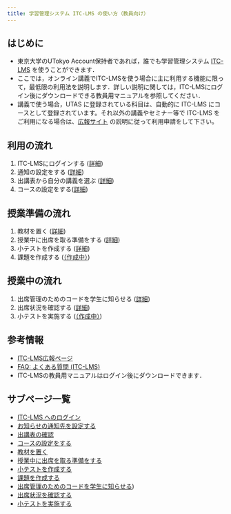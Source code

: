 ```yaml
---
title: 学習管理システム ITC-LMS の使い方（教員向け）
---
```


## はじめに
* 東京大学のUTokyo Account保持者であれば，誰でも学習管理システム <a href="https://itc-lms.ecc.u-tokyo.ac.jp/login" target="_blank">ITC-LMS</a> を使うことができます．
* ここでは，オンライン講義でITC-LMSを使う場合に主に利用する機能に限って，最低限の利用法を説明します．詳しい説明に関しては，ITC-LMSにログイン後にダウンロードできる教員用マニュアルを参照してください．
* 講義で使う場合，UTAS に登録されている科目は、自動的に ITC-LMS にコースとして登録されています。それ以外の講義やセミナー等で ITC-LMS をご利用になる場合は、<a href="https://www.ecc.u-tokyo.ac.jp/itc-lms/" target="_blank">広報サイト</a>
の説明に従って利用申請をして下さい。

## 利用の流れ
 1. ITC-LMSにログインする (<a href="login" target="">詳細</a>)
 1. 通知の設定をする (<a href="information" target="">詳細</a>)
 1. 出講表から自分の講義を選ぶ (<a href="timetable" target="">詳細</a>)
 1. コースの設定をする(<a href="course_settings" target="">詳細</a>)

## 授業準備の流れ
 1. 教材を置く (<a href="course_materials" target="">詳細</a>)
 1. 授業中に出席を取る準備をする (<a href="prepare_attendances" target="">詳細</a>)
 1. 小テストを作成する (<a href="prepare_quizzes" target="">詳細</a>)
 1. 課題を作成する (<a href="assignments" target="">（作成中）</a>)

## 授業中の流れ
 1. 出席管理のためのコードを学生に知らせる  (<a href="attendances" target="">詳細</a>)
 1. 出席状況を確認する  (<a href="view_attendances" target="">詳細</a>)
 1. 小テストを実施する  (<a href="quizzes" target="">（作成中）</a>)

## 参考情報
* <a href="https://www.ecc.u-tokyo.ac.jp/itc-lms/">ITC-LMS広報ページ</a>
* <a href="https://www.ecc.u-tokyo.ac.jp/itc-lms/faq.html">FAQ: よくある質問 (ITC-LMS)</a>
* ITC-LMSの教員用マニュアルはログイン後にダウンロードできます．

## サブページ一覧
* <a href="login" target="">ITC-LMS へのログイン</a>  
* <a href="information" target="">お知らせの通知先を設定する</a>  
* <a href="timetable" target="">出講表の確認</a>  
* <a href="course_settings" target="">コースの設定をする</a>  
* <a href="course_materials" target="">教材を置く</a>
* <a href="prepare_attendances" target="">授業中に出席を取る準備をする</a>
* <a href="prepare_quizzes" target="">小テストを作成する</a>
* <a href="assignments" target="">課題を作成する</a>
* <a href="attendances" target="">出席管理のためのコードを学生に知らせる</a>)
* <a href="view_attendances" target="">出席状況を確認する</a>
* <a href="quizzes" target="">小テストを実施する</a>
